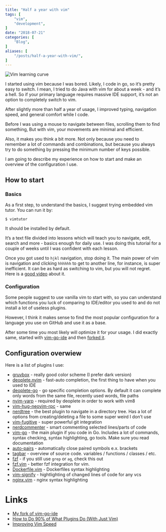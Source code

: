 ```yaml
---
title: "Half a year with vim"
tags: [
    "vim",
    "development",
]
date: "2018-07-21"
categories: [
    "Blog",
]
aliases: [
    "/posts/half-a-year-with-vim/",
]
---
```


![Vim learning curve](/media/vim.jpg)

I started using vim because I was bored. Likely, I code in go, so it’s pretty
easy to switch. I mean, I tried to do Java with vim for about a week -
and it’s a hell. So if your primary language requires massive IDE support,
it’s not an option to completely switch to vim.

After slightly more than half a year of usage, I improved typing,
navigation speed, and general comfort while I code.

Before I was using a mouse to navigate between files,
scrolling them to find something, But with vim,
your movements are minimal and efficient.

Also, it makes you think a bit more. Not only because you need to remember a
lot of commands and combinations, but because you always try to do something 
by pressing the minimum number of keys possible.

I am going to describe my experience on how to start and make an
overview of the configuration I use.

## How to start

### Basics

As a first step, to understand the basics, I suggest trying embedded vim tutor. You can run it by:

```
$ vimtutor
```

It should be installed by default.

It’s a text file divided into lessons which will teach you to navigate, edit,
search and more - basics enough for daily use. I was doing this tutorial for a couple of
weeks until I was confident with each lesson.

Once you got used to `hjkl` navigation, stop doing it. The main power of vim is 
navigation and clicking `hhhhhh` to get to another line, for instance, is 
super inefficient. It can be as hard as switching to vim, but you will not 
regret. Here is a [good video](https://www.youtube.com/watch?v=OnUiHLYZgaA) about it.

### Configuration

Some people suggest to use vanilla vim to start with, so you can understand
which functions you luck of comparing to IDE/editor you used to and do not
install a lot of useless plugins.

However, I think it makes sense to find the most popular configuration
for a language you use on GitHub and use it as a base.

After some time you most likely will optimize it for your usage.
I did exactly same, started with [vim-go-ide](https://github.com/farazdagi/vim-go-ide)
and then [forked it](https://github.com/ngalayko/vim-go-ide).

## Configuration overwiew

Here is a list of plugins I use: 

* [gruvbox](https://github.com/morhetz/gruvbox) - really good color scheme (I prefer dark version)
* [deoplete.nvim](https://github.com/Shougo/deoplete.nvim) - fast-auto completion, 
the first thing to have when you used to IDE
* [deoplete-go](https://github.com/zchee/deoplete-go) - go specific completion options.
By default it can complete only words from the same file, recently used words, file paths
* [nvim-yarp](https://github.com/roxma/nvim-yarp) - required by deoplete in order to work with vim8
* [vim-hug-neovim-rpc](https://github.com/roxma/vim-hug-neovim-rpc) - same
* [nerdtree](https://github.com/scrooloose/nerdtree) - the best plugin to navigate 
in a directory tree. Has a lot of options from creating/deleting a file to some super weird I don’t use
* [vim-fugitive](https://github.com/tpope/vim-fugitive) - super powerful git integration
* [nerdcommenter](https://github.com/scrooloose/nerdcommenter) - smart commenting selected lines/parts of code
* [vim-go](https://github.com/fatih/vim-go) - the main plugin if you code in Go. Includes a lot of commands,
syntax checking, syntax highlighting, go tools. Make sure you read documentation
* [auto-pairs](https://github.com/jiangmiao/auto-pairs) - automatically close paired symbols e.x. brackets
* [tagbar](https://github.com/majutsushi/tagbar) - overview of source code. variables / functions / classes / etc.
* [fzf](https://github.com/junegunn/fzf) - if you still use `grep` or `ag`, check this out
* [fzf.vim](https://github.com/junegunn/fzf.vim) - better fzf integration for vim.
* [Dockerfile.vim](https://github.com/ekalinin/Dockerfile.vim) - Dockerfiles syntax highlighting
* [vim-signify](https://github.com/mhinz/vim-signify) - hightlighting of changed lines of code for any vcs
* [nginx.vim](https://github.com/chr4/nginx.vim) - nginx syntax highlighting

# Links 

* [My fork of vim-go-ide](https://github.com/ngalayko/vim-go-ide)
* [How to Do 90% of What Plugins Do (With Just Vim)](https://www.youtube.com/watch?v=XA2WjJbmmoM) 
* [Improving Vim Speed](https://www.youtube.com/watch?v=OnUiHLYZgaA)
